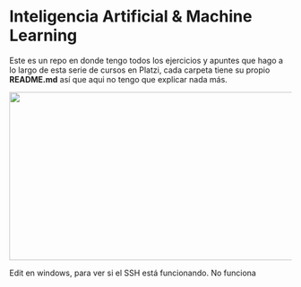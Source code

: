 # Inteligencia Artificial & Machine Learning
Este es un repo en donde tengo todos los ejercicios y apuntes que hago a lo largo de esta serie de cursos en Platzi, cada carpeta tiene su propio **README.md** así que aqui no tengo que explicar nada más.
<p align="center">
  <img src="https://live.staticflickr.com/65535/49941719687_076b8edd4d_c.jpg" width="600" height="300" >
</p>

Edit en windows, para ver si el SSH está funcionando.
No funciona

